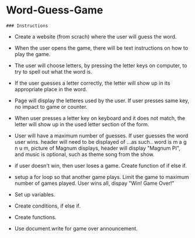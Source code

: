 # Word-Guess-Game
    ### Instructions

*   Create a website (from scrach) where the user will guess the word.

*   When the user opens the game, there will be text instructions on how to play the game.

*   The user will choose letters, by pressing the letter keys on computer, to try to spell out what the word is.

*   If the user guesses a letter correctly, the letter will show up in its appropriate place in the word. 

*   Page will display the letteres used by the user.  If user presses same key, no impact to game or counter.

*   When user presses a letter key on keyboard and it does not match, the letter will show up in the used letter section of the form.

*   User will have a maximum number of guesses.  If user guesses the word user wins. header will need to be displayed of ...as such.. word is m a g n u m, picture of Magnum displays, header will display "Magnum PI", and music is optional, such as theme song from the show.

*   if user doesn't win, then user loses a game.  Create function of if else if.

*   setup a for loop so that another game plays.  Limit the game to maximum number of games played.  User wins all, dispay "Win! Game Over!"

*   Set up variables.

*   Create conditions, if else if.

*   Create functions.

*   Use document.write for game over announcement.

    
    
    
    

     
    
   